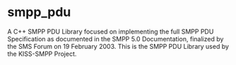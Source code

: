 smpp_pdu
========

A C++ SMPP PDU Library focused on implementing the full SMPP PDU Specification as documented in the SMPP 5.0 Documentation, finalized by the SMS Forum on 19 February 2003. This is the SMPP PDU Library used by the KISS-SMPP Project.
